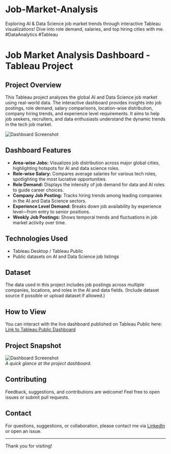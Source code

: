 # Job-Market-Analysis
Exploring AI &amp; Data Science job market trends through interactive Tableau visualizations! Dive into role demand, salaries, and top hiring cities with me. #DataAnalytics #Tableau
# Job Market Analysis Dashboard - Tableau Project

## Project Overview
This Tableau project analyzes the global AI and Data Science job market using real-world data. The interactive dashboard provides insights into job postings, role demand, salary comparisons, location-wise distribution, company hiring trends, and experience level requirements. It aims to help job seekers, recruiters, and data enthusiasts understand the dynamic trends in the tech job market.

![Dashboard Screenshot](images/dashboard.jpg)

## Dashboard Features
- **Area-wise Jobs:** Visualizes job distribution across major global cities, highlighting hotspots for AI and data science roles.
- **Role-wise Salary:** Compares average salaries for various tech roles, spotlighting the most lucrative opportunities.
- **Role Demand:** Displays the intensity of job demand for data and AI roles to guide career choices.
- **Company Job Posting:** Tracks hiring trends among leading companies in the AI and Data Science sectors.
- **Experience Level Demand:** Breaks down job availability by experience level—from entry to senior positions.
- **Weekly Job Postings:** Shows temporal trends and fluctuations in job market activity over time.

## Technologies Used
- Tableau Desktop / Tableau Public
- Public datasets on AI and Data Science job listings

## Dataset
The data used in this project includes job postings across multiple companies, locations, and roles in the AI and data fields. (Include dataset source if possible or upload dataset if allowed.)

## How to View
You can interact with the live dashboard published on Tableau Public here:  
[Link to Tableau Public Dashboard](https://public.tableau.com/views/JobMarketAnalysis_17582245916530/Dashboard1)

## Project Snapshot
![Dashboard Screenshot](./image.jpg)  
*A quick glance at the project dashboard.*

## Contributing
Feedback, suggestions, and contributions are welcome! Feel free to open issues or submit pull requests.

## Contact
For questions, suggestions, or collaboration, please contact me via [LinkedIn](https://www.linkedin.com/in/yourprofile) or open an issue.

---

Thank you for visiting!

